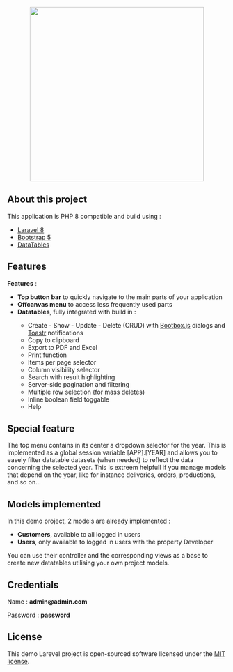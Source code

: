 <p align="center"><a href="https://laravel.com" target="_blank"><img src="https://raw.githubusercontent.com/laravel/art/master/logo-lockup/5%20SVG/2%20CMYK/1%20Full%20Color/laravel-logolockup-cmyk-red.svg" width="400"></a></p>

## About this project

This application is PHP 8 compatible and build using :
<ul>
    <li><a href="https://laravel.com/" target="_blank">Laravel 8</a></li>
    <li><a href="https://getbootstrap.com/" target="_blank">Bootstrap 5</a></li>
    <li><a href="https://datatables.net/" target="_blank">DataTables</a></li>
</ul>

## Features

<b>Features</b> :
<ul>
    <li><b>Top button bar</b> to quickly navigate to the main parts of your application</li>
    <li><b>Offcanvas menu</b> to access less frequently used parts</li>
    <li><b>Datatables</b>, fully integrated with build in :</li>
    <ul>
        <li>Create - Show - Update - Delete (CRUD) with
            <a href="http://bootboxjs.com/" target="_blank">Bootbox.js</a> dialogs and
            <a href="https://codeseven.github.io/toastr/" target="_blank">Toastr</a> notifications
        </li>
        <li>Copy to clipboard</li>
        <li>Export to PDF and Excel</li>
        <li>Print function</li>
        <li>Items per page selector</li>
        <li>Column visibility selector</li>
        <li>Search with result highlighting</li>
        <li>Server-side pagination and filtering</li>
        <li>Multiple row selection (for mass deletes)</li>
        <li>Inline boolean field toggable</li>
        <li>Help</li>
    </ul>
</ul>

## Special feature

<p>The top menu contains in its center a dropdown selector for the year. This is implemented as a global session variable [APP].[YEAR] and allows you to easely filter datatable datasets (when needed) to reflect the data concerning the selected year. This is extreem helpfull if you manage models that depend on the year, like for instance deliveries, orders, productions, and so on...</p>

## Models implemented

In this demo project, 2 models are already implemented :
<ul>
    <li><b>Customers</b>, available to all logged in users</li>
    <li><b>Users</b>, only available to logged in users with the property Developer</li>
</ul>
You can use their controller and the corresponding views as a base to create new datatables utilising your own project models.

## Credentials

<p>Name : <b>admin@admin.com</b></p>
<p>Password : <b>password</b></p>

## License

This demo Larevel project is open-sourced software licensed under the [MIT license](https://opensource.org/licenses/MIT).
